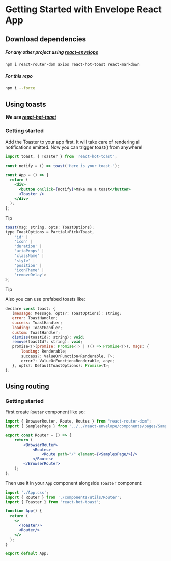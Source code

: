 # Getting Started with Envelope React App

## Download dependencies

##### For any other project using [react-envelope](https://github.com/aexra/react-envelope)
```bash
npm i react-router-dom axios react-hot-toast react-markdown
```

##### For this repo
```bash
npm i --force
```

## Using toasts
##### We use [react-hot-toast](https://react-hot-toast.com/)

### Getting started
Add the Toaster to your app first. It will take care of rendering all notifications emitted. Now you can trigger toast() from anywhere!

```jsx
import toast, { Toaster } from 'react-hot-toast';

const notify = () => toast('Here is your toast.');

const App = () => {
  return (
    <div>
      <button onClick={notify}>Make me a toast</button>
      <Toaster />
    </div>
  );
};
```

> [!TIP]
> ```jsx
> toast(msg: string, opts: ToastOptions);
> type ToastOptions = Partial<Pick<Toast, 
>     'id' | 
>     'icon' | 
>     'duration' | 
>     'ariaProps' | 
>     'className' | 
>     'style' | 
>     'position' | 
>     'iconTheme' | 
>     'removeDelay'>
>>;
> ```

> [!TIP]
> Also you can use prefabed toasts like:
> ```jsx
> declare const toast: {
>    (message: Message, opts?: ToastOptions): string;
>    error: ToastHandler;
>    success: ToastHandler;
>    loading: ToastHandler;
>    custom: ToastHandler;
>    dismiss(toastId?: string): void;
>    remove(toastId?: string): void;
>    promise<T>(promise: Promise<T> | (() => Promise<T>), msgs: {
>        loading: Renderable;
>        success?: ValueOrFunction<Renderable, T>;
>        error?: ValueOrFunction<Renderable, any>;
>    }, opts?: DefaultToastOptions): Promise<T>;
>};
> ```

## Using routing

### Getting started
First create `Router` component like so:
```jsx
import { BrowserRouter, Route, Routes } from "react-router-dom";
import { SamplesPage } from '../../react-envelope/components/pages/SamplesPage/SamplesPage';

export const Router = () => {
    return (
        <BrowserRouter>
            <Routes>
                <Route path="/" element={<SamplesPage/>}/>
            </Routes>
        </BrowserRouter>
    );
};
```

Then use it in your `App` component alongside `Toaster` component:

```jsx
import './App.css';
import { Router } from './components/utils/Router';
import { Toaster } from 'react-hot-toast';

function App() {
  return (
    <>
      <Toaster/>
      <Router/>
    </>
  );
}

export default App;

```